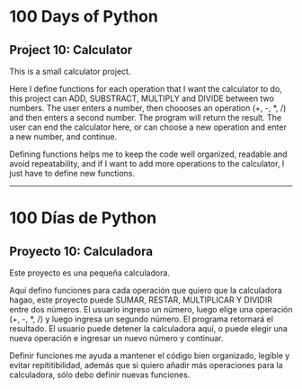 # 100 Days of Python
## Project 10: Calculator

This is a small calculator project.

Here I define functions for each operation that I want the calculator to do, this project can ADD, SUBSTRACT, MULTIPLY and DIVIDE between two numbers.
The user enters a number, then choooses an operation (+, -, *, /) and then enters a second number. The program will return the result.
The user can end the calculator here, or can choose a new operation and enter a new number, and continue. 

Defining functions helps me to keep the code well organized, readable and avoid repeatability, and if I want to add more operations to the calculator, I just have to define new functions.

-----------------------------------------------------------------------------------------------------------------------------------------------------------------------------------

# 100 Días de Python
## Proyecto 10: Calculadora

Este proyecto es una pequeña calculadora.

Aquí defino funciones para cada operación que quiero que la calculadora hagao, este proyecto puede SUMAR, RESTAR, MULTIPLICAR Y DIVIDIR entre dos números.
El usuario ingreso un número, luego elige una operación (+, -, *, /) y luego ingresa un segundo número. El programa retornará el resultado.
El usuario puede detener la calculadora aquí, o puede elegir una nueva operación e ingresar un nuevo número y continuar. 

Definir funciones me ayuda a mantener el código bien organizado, legible y evitar repititibilidad, además que si quiero añadir más operaciones para la calculadora, sólo debo definir nuevas funciones.
